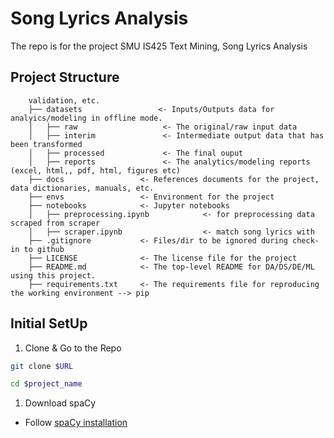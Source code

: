 # Song Lyrics Analysis

The repo is for the project SMU IS425 Text Mining, Song Lyrics Analysis

## Project Structure

```
    validation, etc.
    ├── datasets                 <- Inputs/Outputs data for analyics/modeling in offline mode. 
    │   ├── raw                   <- The original/raw input data
    │   ├── interim               <- Intermediate output data that has been transformed
    │   ├── processed             <- The final ouput
    │   ├── reports               <- The analytics/modeling reports (excel, html,, pdf, html, figures etc)
    ├── docs                 <- References documents for the project, data dictionaries, manuals, etc.      
    ├── envs                 <- Environment for the project 
    ├── notebooks            <- Jupyter notebooks
    │   ├── preprocessing.ipynb            <- for preprocessing data scraped from scraper
    │   ├── scraper.ipynb                  <- match song lyrics with 
    ├── .gitignore           <- Files/dir to be ignored during check-in to github
    ├── LICENSE              <- The license file for the project
    ├── README.md            <- The top-level README for DA/DS/DE/ML using this project. 
    ├── requirements.txt     <- The requirements file for reproducing the working environment --> pip    
```

## Initial SetUp

1. Clone & Go to the Repo

  ```bash
  git clone $URL
  ```

  ```bash
  cd $project_name
  ```

1. Download spaCy
  
- Follow [spaCy installation](https://spacy.io/usage)
